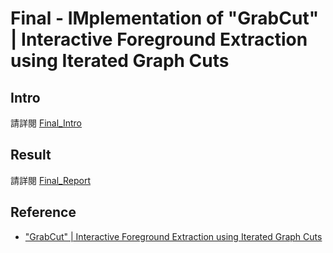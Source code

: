 # Final - IMplementation of "GrabCut" | Interactive Foreground Extraction using Iterated Graph Cuts

## Intro
請詳閱 [Final_Intro](./Final_Intro.pdf)

## Result
請詳閱 [Final_Report](./Final_Report.pdf)

## Reference

- ["GrabCut" | Interactive Foreground Extraction using Iterated Graph Cuts](https://dl.acm.org/doi/10.1145/1015706.1015720)